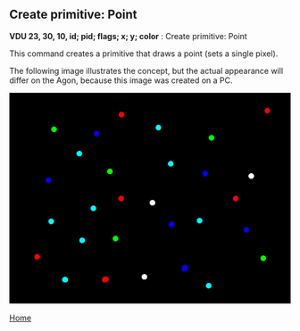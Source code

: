 ## Create primitive: Point
<b>VDU 23, 30, 10, id; pid; flags; x; y; color</b> :  Create primitive: Point

This command creates a primitive that draws a point (sets a single pixel).

The following image illustrates the concept, but the actual appearance will differ on the Agon, because this image was created on a PC.

![Point](point.png)


[Home](otf_mode.md)
